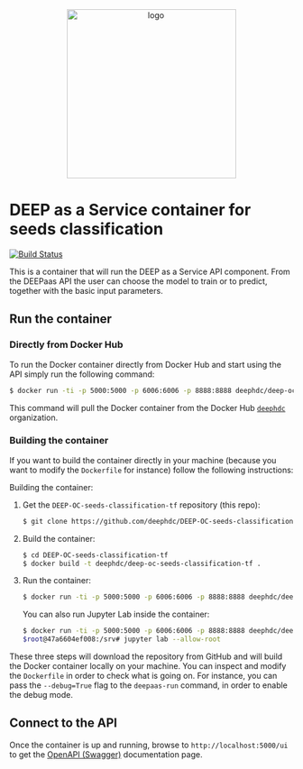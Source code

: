 <div align="center">
<img src="https://marketplace.deep-hybrid-datacloud.eu/images/logo-deep.png" alt="logo" width="300"/>
</div>

# DEEP as a Service container for seeds classification

[![Build Status](https://jenkins.indigo-datacloud.eu/buildStatus/icon?job=Pipeline-as-code/DEEP-OC-org/DEEP-OC-seeds-classification-tf/master)](https://jenkins.indigo-datacloud.eu/job/Pipeline-as-code/job/DEEP-OC-org/job/DEEP-OC-seeds-classification-tf/job/master)

This is a container that will run the DEEP as a Service API component. From the DEEPaas API the user can choose the model
 to train or to predict, together with the basic input parameters.

## Run the container

### Directly from Docker Hub

To run the Docker container directly from Docker Hub and start using the API
simply run the following command:

```bash
$ docker run -ti -p 5000:5000 -p 6006:6006 -p 8888:8888 deephdc/deep-oc-seeds-classification-tf
```

This command will pull the Docker container from the Docker Hub
[`deephdc`](https://hub.docker.com/u/deephdc/) organization.

### Building the container

If you want to build the container directly in your machine (because you want
to modify the `Dockerfile` for instance) follow the following instructions:

Building the container:

1. Get the `DEEP-OC-seeds-classification-tf` repository (this repo):

    ```bash
    $ git clone https://github.com/deephdc/DEEP-OC-seeds-classification-tf
    ```

2. Build the container:

    ```bash
    $ cd DEEP-OC-seeds-classification-tf
    $ docker build -t deephdc/deep-oc-seeds-classification-tf .
    ```

3. Run the container:

    ```bash
    $ docker run -ti -p 5000:5000 -p 6006:6006 -p 8888:8888 deephdc/deep-oc-seeds-classification-tf
    ```
   
   You can also run Jupyter Lab inside the container:
   
   ```bash
   $ docker run -ti -p 5000:5000 -p 6006:6006 -p 8888:8888 deephdc/deep-oc-seeds-classification-tf /bin/bash
   $root@47a6604ef008:/srv# jupyter lab --allow-root
   ```

These three steps will download the repository from GitHub and will build the
Docker container locally on your machine. You can inspect and modify the
`Dockerfile` in order to check what is going on. For instance, you can pass the
`--debug=True` flag to the `deepaas-run` command, in order to enable the debug
mode.


## Connect to the API

Once the container is up and running, browse to `http://localhost:5000/ui` to get
the [OpenAPI (Swagger)](https://www.openapis.org/) documentation page.
